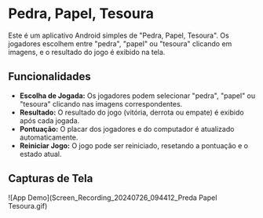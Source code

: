 # Pedra, Papel, Tesoura

Este é um aplicativo Android simples de "Pedra, Papel, Tesoura". Os jogadores escolhem entre "pedra", "papel" ou "tesoura" clicando em imagens, e o resultado do jogo é exibido na tela.

## Funcionalidades

- **Escolha de Jogada:** Os jogadores podem selecionar "pedra", "papel" ou "tesoura" clicando nas imagens correspondentes.
- **Resultado:** O resultado do jogo (vitória, derrota ou empate) é exibido após cada jogada.
- **Pontuação:** O placar dos jogadores e do computador é atualizado automaticamente.
- **Reiniciar Jogo:** O jogo pode ser reiniciado, resetando a pontuação e o estado atual.

## Capturas de Tela

![App Demo](Screen_Recording_20240726_094412_Preda Papel Tesoura.gif)

